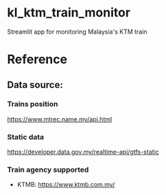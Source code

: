# kl_ktm_train_monitor
Streamlit app for monitoring Malaysia's KTM train

# Reference
## Data source:
### Trains position
https://www.mtrec.name.my/api.html

### Static data 
https://developer.data.gov.my/realtime-api/gtfs-static

### Train agency supported
- KTMB: https://www.ktmb.com.my/
